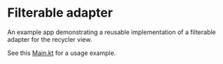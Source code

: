 # Filterable adapter
An example app  demonstrating a reusable implementation of a filterable adapter for the recycler view.

See this [Main.kt](https://github.com/Muigai/FilterableAdapterExample/blob/master/app/src/main/java/com/fantastic/filterableadapterexample/MainActivity.kt) for a usage example.
